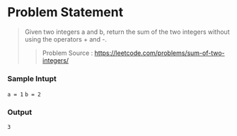 # Problem Statement

>Given two integers a and b, return the sum of the two integers without using the operators + and -.
>>Problem Source : https://leetcode.com/problems/sum-of-two-integers/

### Sample Intupt
`a = 1`
`b = 2`

### Output
`3`